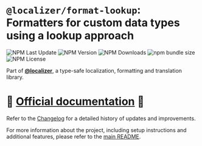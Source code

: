# `@localizer/format-lookup`: Formatters for custom data types using a lookup approach

![NPM Last Update](https://img.shields.io/npm/last-update/%40localizer%2Fformat-lookup)
![NPM Version](https://img.shields.io/npm/v/%40localizer%2Fformat-lookup)
![NPM Downloads](https://img.shields.io/npm/dm/%40localizer%2Fformat-lookup)
![npm bundle size](https://img.shields.io/bundlephobia/min/%40localizer%2Fformat-lookup)
![NPM License](https://img.shields.io/npm/l/%40localizer%2Fformat-lookup)

Part of [**@localizer**](https://uselocalizer.dev), a type-safe localization, formatting and translation library.

# 📖 [Official documentation](https://uselocalizer.dev) 📖

Refer to the [Changelog](./CHANGELOG.md) for a detailed history of updates and improvements.

For more information about the project, including setup instructions and additional features, please refer to the [main README](../../README.md).
